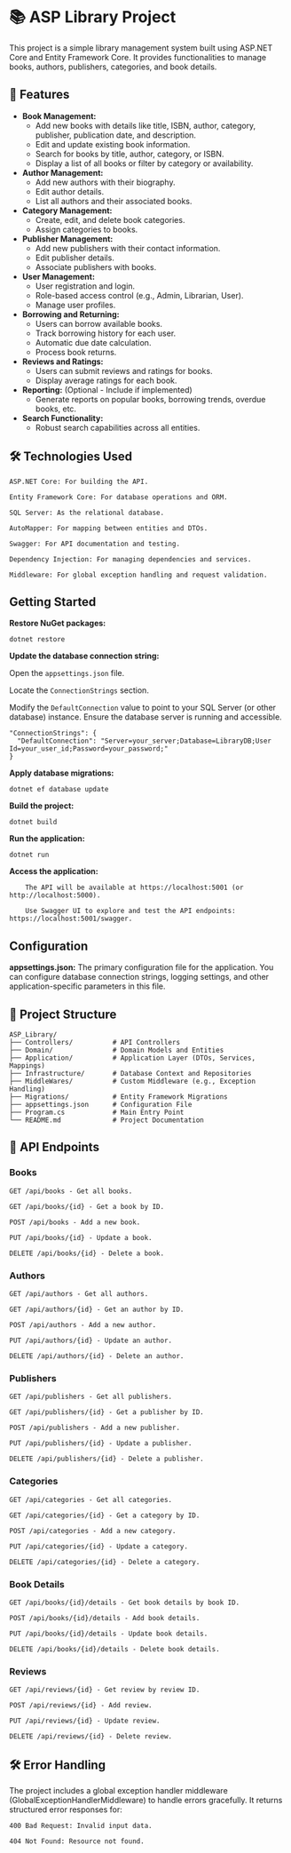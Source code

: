 # 📚 ASP Library Project

This project is a simple library management system built using ASP.NET Core and Entity Framework Core. It provides functionalities to manage books, authors, publishers, categories, and book details.


## 🚀 Features


*   **Book Management:**
    *   Add new books with details like title, ISBN, author, category, publisher, publication date, and description.
    *   Edit and update existing book information.
    *   Search for books by title, author, category, or ISBN.
    *   Display a list of all books or filter by category or availability.
*   **Author Management:**
    *   Add new authors with their biography.
    *   Edit author details.
    *   List all authors and their associated books.
*   **Category Management:**
    *   Create, edit, and delete book categories.
    *   Assign categories to books.
*   **Publisher Management:**
    *   Add new publishers with their contact information.
    *   Edit publisher details.
    *   Associate publishers with books.
*   **User Management:**
    *   User registration and login.
    *   Role-based access control (e.g., Admin, Librarian, User).
    *   Manage user profiles.
*   **Borrowing and Returning:**
    *   Users can borrow available books.
    *   Track borrowing history for each user.
    *   Automatic due date calculation.
    *   Process book returns.
*   **Reviews and Ratings:**
    *   Users can submit reviews and ratings for books.
    *   Display average ratings for each book.
*   **Reporting:** (Optional - Include if implemented)
    *   Generate reports on popular books, borrowing trends, overdue books, etc.
*   **Search Functionality:**
    * Robust search capabilities across all entities.
    
    
## 🛠️ Technologies Used

    ASP.NET Core: For building the API.

    Entity Framework Core: For database operations and ORM.

    SQL Server: As the relational database.

    AutoMapper: For mapping between entities and DTOs.

    Swagger: For API documentation and testing.

    Dependency Injection: For managing dependencies and services.

    Middleware: For global exception handling and request validation.

## Getting Started

**Restore NuGet packages:**

    dotnet restore

**Update the database connection string:**

Open the `appsettings.json` file.

Locate the `ConnectionStrings` section.

Modify the `DefaultConnection` value to point to your SQL Server (or other database) instance.  Ensure the database server is running and accessible.


    "ConnectionStrings": {
      "DefaultConnection": "Server=your_server;Database=LibraryDB;User Id=your_user_id;Password=your_password;"
    }

**Apply database migrations:**


    dotnet ef database update

**Build the project:**


    dotnet build

**Run the application:**

    
    dotnet run

**Access the application:**

        The API will be available at https://localhost:5001 (or http://localhost:5000).

        Use Swagger UI to explore and test the API endpoints: https://localhost:5001/swagger.

## Configuration

**appsettings.json:**  The primary configuration file for the application.  You can configure database connection strings, logging settings, and other application-specific parameters in this file.


## 📂 Project Structure

```
ASP_Library/
├── Controllers/          # API Controllers
├── Domain/               # Domain Models and Entities
├── Application/          # Application Layer (DTOs, Services, Mappings)
├── Infrastructure/       # Database Context and Repositories
├── MiddleWares/          # Custom Middleware (e.g., Exception Handling)
├── Migrations/           # Entity Framework Migrations
├── appsettings.json      # Configuration File
├── Program.cs            # Main Entry Point
└── README.md             # Project Documentation
```

## 📄 API Endpoints
### Books

    GET /api/books - Get all books.

    GET /api/books/{id} - Get a book by ID.

    POST /api/books - Add a new book.

    PUT /api/books/{id} - Update a book.

    DELETE /api/books/{id} - Delete a book.

### Authors

    GET /api/authors - Get all authors.

    GET /api/authors/{id} - Get an author by ID.

    POST /api/authors - Add a new author.

    PUT /api/authors/{id} - Update an author.

    DELETE /api/authors/{id} - Delete an author.

### Publishers

    GET /api/publishers - Get all publishers.

    GET /api/publishers/{id} - Get a publisher by ID.

    POST /api/publishers - Add a new publisher.

    PUT /api/publishers/{id} - Update a publisher.

    DELETE /api/publishers/{id} - Delete a publisher.

### Categories

    GET /api/categories - Get all categories.

    GET /api/categories/{id} - Get a category by ID.

    POST /api/categories - Add a new category.

    PUT /api/categories/{id} - Update a category.

    DELETE /api/categories/{id} - Delete a category.

### Book Details

    GET /api/books/{id}/details - Get book details by book ID.

    POST /api/books/{id}/details - Add book details.

    PUT /api/books/{id}/details - Update book details.

    DELETE /api/books/{id}/details - Delete book details.

### Reviews

    GET /api/reviews/{id} - Get review by review ID.

    POST /api/reviews/{id} - Add review.

    PUT /api/reviews/{id} - Update review.

    DELETE /api/reviews/{id} - Delete review.


## 🛠️ Error Handling

The project includes a global exception handler middleware (GlobalExceptionHandlerMiddleware) to handle errors gracefully. It returns structured error responses for:

    400 Bad Request: Invalid input data.

    404 Not Found: Resource not found.

 
